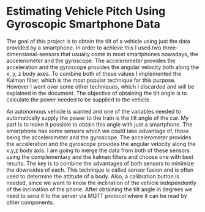 # Estimating Vehicle Pitch Using Gyroscopic Smartphone Data
The goal of this project is to obtain the tilt of a vehicle using just the data
provided by a smartphone. In order to achieve this I used two
three-dimensional-sensors that usually come in most smartphones nowadays,
the accelerometer and the gyroscope.
The accelerometer provides the acceleration and the gyroscope provides the
angular velocity both along the x, y, z body axes. To combine both of these
values I implemented the Kalman filter, which is the most popular technique for
this purpose. However I went over some other techniques, which I discarded
and will be explained in the document.
The objective of obtaining the tilt angle is to calculate the power needed to be supplied to the vehicle.

An autonomous vehicle is wanted and one of the variables needed to
automatically supply the power to the train is the tilt angle of the car. My part is
to make it possible to obtain this angle with just a smartphone.
The smartphone has some sensors which we could take advantage of, those
being the accelerometer and the gyroscope. The accelerometer provides the
acceleration and the gyroscope provides the angular velocity along the x,y,z
body axis.
I am going to merge the data from both of these sensors using the
complementary and the kalman filters and choose one with best results. The
key is to combine the advantages of both sensors to minimize the downsides of
each. This technique is called sensor fusion and is often used to determine the
attitude of a body.
Also, a calibration button is needed, since we want to know the inclination of the
vehicle independently of the inclination of the phone.
After obtaining the tilt angle in degrees we need to send it to the server via
MQTT protocol where it can be read by other components.

